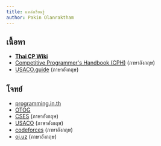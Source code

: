 ```yaml
---
title: แหล่งเรียนรู้
author: Pakin Olanraktham
---
```


## เนื้อหา

- **[Thai CP Wiki](https://thai-cp.github.io/)**
- [Competitive Programmer's Handbook (CPH)](https://cses.fi/book/book.pdf) (ภาษาอังกฤษ)
- [USACO.guide](https://usaco.guide) (ภาษาอังกฤษ)

## โจทย์

- [programming.in.th](https://programming.in.th)
- [OTOG](https://otog.in.th)
- [CSES](https://cses.fi/problemset) (ภาษาอังกฤษ)
- [USACO](https://usaco.org) (ภาษาอังกฤษ)
- [codeforces](https://codeforces.com) (ภาษาอังกฤษ)
- [oj.uz](https://oj.uz) (ภาษาอังกฤษ)
